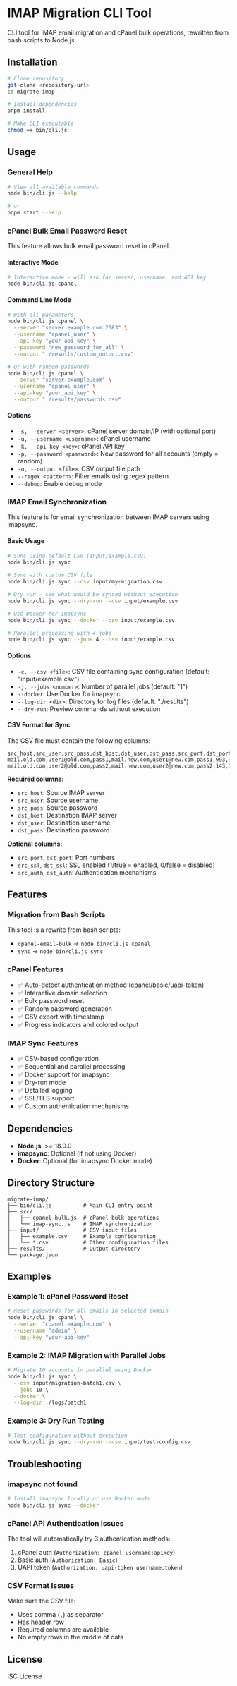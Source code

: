 # IMAP Migration CLI Tool

CLI tool for IMAP email migration and cPanel bulk operations, rewritten from bash scripts to Node.js.

## Installation

```bash
# Clone repository
git clone <repository-url>
cd migrate-imap

# Install dependencies
pnpm install

# Make CLI executable
chmod +x bin/cli.js
```

## Usage

### General Help

```bash
# View all available commands
node bin/cli.js --help

# or
pnpm start --help
```

### cPanel Bulk Email Password Reset

This feature allows bulk email password reset in cPanel.

#### Interactive Mode

```bash
# Interactive mode - will ask for server, username, and API key
node bin/cli.js cpanel
```

#### Command Line Mode

```bash
# With all parameters
node bin/cli.js cpanel \
  --server "server.example.com:2083" \
  --username "cpanel_user" \
  --api-key "your_api_key" \
  --password "new_password_for_all" \
  --output "./results/custom_output.csv"

# Or with random passwords
node bin/cli.js cpanel \
  --server "server.example.com" \
  --username "cpanel_user" \
  --api-key "your_api_key" \
  --output "./results/passwords.csv"
```

#### Options

- `-s, --server <server>`: cPanel server domain/IP (with optional port)
- `-u, --username <username>`: cPanel username
- `-k, --api-key <key>`: cPanel API key
- `-p, --password <password>`: New password for all accounts (empty = random)
- `-o, --output <file>`: CSV output file path
- `--regex <pattern>`: Filter emails using regex pattern
- `--debug`: Enable debug mode

### IMAP Email Synchronization

This feature is for email synchronization between IMAP servers using imapsync.

#### Basic Usage

```bash
# Sync using default CSV (input/example.csv)
node bin/cli.js sync

# Sync with custom CSV file
node bin/cli.js sync --csv input/my-migration.csv

# Dry run - see what would be synced without execution
node bin/cli.js sync --dry-run --csv input/example.csv

# Use Docker for imapsync
node bin/cli.js sync --docker --csv input/example.csv

# Parallel processing with 4 jobs
node bin/cli.js sync --jobs 4 --csv input/example.csv
```

#### Options

- `-c, --csv <file>`: CSV file containing sync configuration (default: "input/example.csv")
- `-j, --jobs <number>`: Number of parallel jobs (default: "1")
- `--docker`: Use Docker for imapsync
- `--log-dir <dir>`: Directory for log files (default: "./results")
- `--dry-run`: Preview commands without execution

#### CSV Format for Sync

The CSV file must contain the following columns:

```csv
src_host,src_user,src_pass,dst_host,dst_user,dst_pass,src_port,dst_port,src_ssl,dst_ssl,src_auth,dst_auth
mail.old.com,user1@old.com,pass1,mail.new.com,user1@new.com,pass1,993,993,1,1,,
mail.old.com,user2@old.com,pass2,mail.new.com,user2@new.com,pass2,143,143,0,0,PLAIN,PLAIN
```

**Required columns:**

- `src_host`: Source IMAP server
- `src_user`: Source username
- `src_pass`: Source password
- `dst_host`: Destination IMAP server
- `dst_user`: Destination username
- `dst_pass`: Destination password

**Optional columns:**

- `src_port`, `dst_port`: Port numbers
- `src_ssl`, `dst_ssl`: SSL enabled (1/true = enabled, 0/false = disabled)
- `src_auth`, `dst_auth`: Authentication mechanisms

## Features

### Migration from Bash Scripts

This tool is a rewrite from bash scripts:

- `cpanel-email-bulk` → `node bin/cli.js cpanel`
- `sync` → `node bin/cli.js sync`

### cPanel Features

- ✅ Auto-detect authentication method (cpanel/basic/uapi-token)
- ✅ Interactive domain selection
- ✅ Bulk password reset
- ✅ Random password generation
- ✅ CSV export with timestamp
- ✅ Progress indicators and colored output

### IMAP Sync Features

- ✅ CSV-based configuration
- ✅ Sequential and parallel processing
- ✅ Docker support for imapsync
- ✅ Dry-run mode
- ✅ Detailed logging
- ✅ SSL/TLS support
- ✅ Custom authentication mechanisms

## Dependencies

- **Node.js**: >= 18.0.0
- **imapsync**: Optional (if not using Docker)
- **Docker**: Optional (for imapsync Docker mode)

## Directory Structure

```
migrate-imap/
├── bin/cli.js          # Main CLI entry point
├── src/
│   ├── cpanel-bulk.js  # cPanel bulk operations
│   └── imap-sync.js    # IMAP synchronization
├── input/              # CSV input files
│   ├── example.csv     # Example configuration
│   └── *.csv           # Other configuration files
├── results/            # Output directory
└── package.json
```

## Examples

### Example 1: cPanel Password Reset

```bash
# Reset passwords for all emails in selected domain
node bin/cli.js cpanel \
  --server "cpanel.example.com" \
  --username "admin" \
  --api-key "your-api-key"
```

### Example 2: IMAP Migration with Parallel Jobs

```bash
# Migrate 10 accounts in parallel using Docker
node bin/cli.js sync \
  --csv input/migration-batch1.csv \
  --jobs 10 \
  --docker \
  --log-dir ./logs/batch1
```

### Example 3: Dry Run Testing

```bash
# Test configuration without execution
node bin/cli.js sync --dry-run --csv input/test-config.csv
```

## Troubleshooting

### imapsync not found

```bash
# Install imapsync locally or use Docker mode
node bin/cli.js sync --docker
```

### cPanel API Authentication Issues

The tool will automatically try 3 authentication methods:

1. cPanel auth (`Authorization: cpanel username:apikey`)
2. Basic auth (`Authorization: Basic`)
3. UAPI token (`Authorization: uapi-token username:token`)

### CSV Format Issues

Make sure the CSV file:

- Uses comma (`,`) as separator
- Has header row
- Required columns are available
- No empty rows in the middle of data

## License

ISC License
